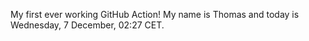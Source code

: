 My first ever working GitHub Action!
My name is Thomas and today is Wednesday, 7 December, 02:27 CET. 
